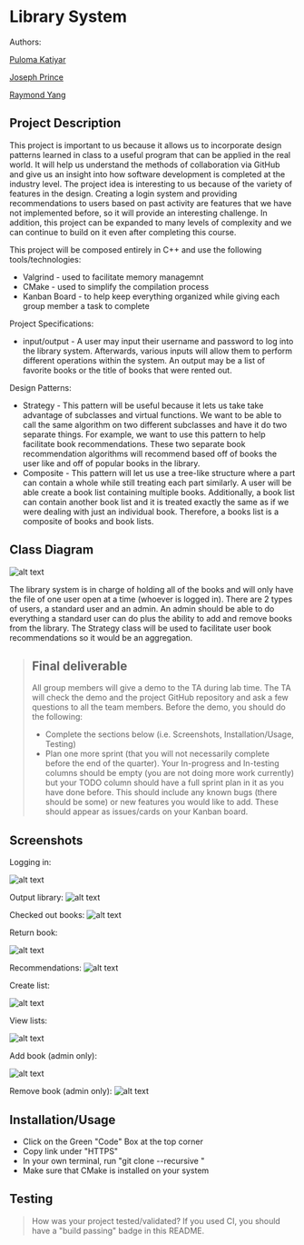 # Library System 
 Authors: 
  
 [Puloma Katiyar](https://github.com/puloma-k)
 
 [Joseph Prince](https://github.com/josephdprince)
  
 [Raymond Yang](https://github.com/raymyun)
 
## Project Description
This project is important to us because it allows us to incorporate design patterns learned in class
to a useful program that can be applied in the real world. It will help us understand the methods of
collaboration via GitHub and give us an insight into how software development is completed at the industry level. The project idea is
interesting to us because of the variety of features in the design. Creating a login system and providing recommendations to users based on
past activity are features that we have not implemented before, so it will provide an interesting challenge. In addition, this project can be 
expanded to many levels of complexity and we can continue to build on it even after completing this course.

This project will be composed entirely in C++ and use the following tools/technologies:
* Valgrind - used to facilitate memory managemnt
* CMake - used to simplify the compilation process
* Kanban Board - to help keep everything organized while giving each group member a task to complete

Project Specifications:
* input/output - A user may input their username and password to log into the library system. Afterwards, various inputs will allow them to perform different operations within the system. An output may be a list of favorite books or the title of books that were rented out. 
 
Design Patterns:  
* Strategy - This pattern will be useful because it lets us take take advantage of subclasses and virtual functions. We want to be able to call the same algorithm on two different subclasses and have it do two separate things. For example, we want to use this pattern to help facilitate book recommendations. These two separate book recommendation algorithms will recommend based off of books the user like and off of popular books in the library. 
* Composite - This pattern will let us use a tree-like structure where a part can contain a whole while still treating each part similarly. A user will be able create a book list containing multiple books. Additionally, a book list can contain another book list and it is treated exactly the same as if we were dealing with just an individual book. Therefore, a books list is a composite of books and book lists.


## Class Diagram
 ![alt text](https://github.com/cs100/final-project-jprin012-pkati001-ryang038/blob/master/Library%20Book%20System.png)

The library system is in charge of holding all of the books and will only have the file of one user open at a time (whoever is logged in). There are 2 types of users, a     standard user and an admin. An admin should be able to do everything a standard user can do plus the ability to add and remove books from the library. The Strategy class will be used to facilitate user book recommendations so it would be an aggregation.

 > ## Final deliverable
 > All group members will give a demo to the TA during lab time. The TA will check the demo and the project GitHub repository and ask a few questions to all the team members. 
 > Before the demo, you should do the following:
 > * Complete the sections below (i.e. Screenshots, Installation/Usage, Testing)
 > * Plan one more sprint (that you will not necessarily complete before the end of the quarter). Your In-progress and In-testing columns should be empty (you are not doing more work currently) but your TODO column should have a full sprint plan in it as you have done before. This should include any known bugs (there should be some) or new features you would like to add. These should appear as issues/cards on your Kanban board. 
 
 ## Screenshots
 Logging in:
 
 ![alt text](https://github.com/cs100/final-project-jprin012-pkati001-ryang038/blob/master/images/login.png)
 
 Output library:
 ![alt text](https://github.com/cs100/final-project-jprin012-pkati001-ryang038/blob/master/images/OutputLibrary.png)
 
 Checked out books:
 ![alt text](https://github.com/cs100/final-project-jprin012-pkati001-ryang038/blob/master/images/CheckedOut.png)
 
 Return book:
 
 ![alt text](https://github.com/cs100/final-project-jprin012-pkati001-ryang038/blob/master/images/Return.png)
 
 Recommendations:
 ![alt text](https://github.com/cs100/final-project-jprin012-pkati001-ryang038/blob/master/images/recommend.png)
 
 Create list:
 
 ![alt text](https://github.com/cs100/final-project-jprin012-pkati001-ryang038/blob/master/images/CreateList.png)
 
 View lists:
 
 ![alt text](https://github.com/cs100/final-project-jprin012-pkati001-ryang038/blob/master/images/ViewLists.png)
 
 Add book (admin only):
 
 ![alt text](https://github.com/cs100/final-project-jprin012-pkati001-ryang038/blob/master/images/AddBook.png)
 
 Remove book (admin only):
 ![alt text](https://github.com/cs100/final-project-jprin012-pkati001-ryang038/blob/master/images/RemoveBook.png)
 ## Installation/Usage
 * Click on the Green "Code" Box at the top corner 
 * Copy link under "HTTPS"
 * In your own terminal, run "git clone --recursive <link>"
 * Make sure that CMake is installed on your system
 ## Testing
 > How was your project tested/validated? If you used CI, you should have a "build passing" badge in this README.
 

